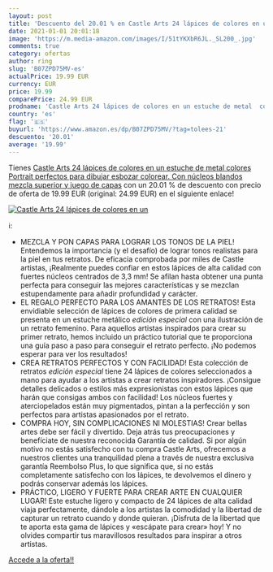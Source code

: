 ```yaml
---
layout: post
title: 'Descuento del 20.01 % en Castle Arts 24 lápices de colores en un '
date: 2021-01-01 20:01:18
image: 'https://m.media-amazon.com/images/I/51tYKXbR6JL._SL200_.jpg'
comments: true
category: ofertas
author: ring
slug: 'B07ZPD75MV-es'
actualPrice: 19.99 EUR
currency: EUR
price: 19.99
comparePrice: 24.99 EUR
prodname: 'Castle Arts 24 lápices de colores en un estuche de metal  colores Portrait perfectos para dibujar  esbozar  colorear. Con núcleos blandos  mezcla superior y juego de capas'
country: 'es'
flag: '🇪🇸'
buyurl: 'https://www.amazon.es/dp/B07ZPD75MV/?tag=tolees-21'
descuento: '20.01'
average: '19.99'
---
```


Tienes [Castle Arts 24 lápices de colores en un estuche de metal  colores Portrait perfectos para dibujar  esbozar  colorear. Con núcleos blandos  mezcla superior y juego de capas](https://www.amazon.es/dp/B07ZPD75MV/?tag=tolees-21) con un 20.01 % de descuento con precio de oferta de 19.99 EUR (original: 24.99 EUR) en el siguiente enlace!

[![Castle Arts 24 lápices de colores en un ](https://m.media-amazon.com/images/I/51tYKXbR6JL._SL200_.jpg)](https://www.amazon.es/dp/B07ZPD75MV/?tag=tolees-21)

ℹ️:

- MEZCLA Y PON CAPAS PARA LOGRAR LOS TONOS DE LA PIEL! Entendemos la importancia (y el desafío) de lograr tonos realistas para la piel en tus retratos. De eficacia comprobada por miles de Castle artistas, ¡Realmente puedes confiar en estos lápices de alta calidad con fuertes núcleos centrados de 3,3 mm! Se afilan hasta obtener una punta perfecta para conseguir las mejores características y se mezclan estupendamente para añadir profundidad y carácter.
- EL REGALO PERFECTO PARA LOS AMANTES DE LOS RETRATOS! Esta envidiable selección de lápices de colores de primera calidad se presenta en un estuche metálico *edición especial* con una ilustración de un retrato femenino. Para aquellos artistas inspirados para crear su primer retrato, hemos incluido un práctico tutorial que te proporciona una guía paso a paso para conseguir el retrato perfecto. ¡No podemos esperar para ver los resultados!
- CREA RETRATOS PERFECTOS Y CON FACILIDAD! Esta colección de retratos *edición especial* tiene 24 lápices de colores seleccionados a mano para ayudar a los artistas a crear retratos inspiradores. ¡Consigue detalles delicados o estilos más expresionistas con estos lápices que harán que consigas ambos con facilidad! Los núcleos fuertes y aterciopelados están muy pigmentados, pintan a la perfección y son perfectos para artistas apasionados por el retrato.
- COMPRA HOY, SIN COMPLICACIONES NI MOLESTIAS! Crear bellas artes debe ser fácil y divertido. Deja atrás tus preocupaciones y benefíciate de nuestra reconocida Garantía de calidad. Si por algún motivo no estás satisfecho con tu compra Castle Arts, ofrecemos a nuestros clientes una tranquilidad plena a través de nuestra exclusiva garantía Reembolso Plus, lo que significa que, si no estás completamente satisfecho con los lápices, te devolvemos el dinero y podrás conservar además los lápices.
- PRÁCTICO, LIGERO Y FUERTE PARA CREAR ARTE EN CUALQUIER LUGAR! Este estuche ligero y compacto de 24 lápices de alta calidad viaja perfectamente, dándole a los artistas la comodidad y la libertad de capturar un retrato cuando y donde quieran. ¡Disfruta de la libertad que te aporta esta gama de lápices y «escápate para crear» hoy! Y no olvides compartir tus maravillosos resultados para inspirar a otros artistas.

[Accede a la oferta!!](https://www.amazon.es/dp/B07ZPD75MV/?tag=tolees-21)
